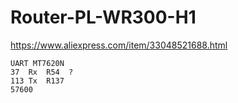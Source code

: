 # Router-PL-WR300-H1

https://www.aliexpress.com/item/33048521688.html


```
UART MT7620N
37  Rx  R54  ?
113 Tx  R137
57600
```